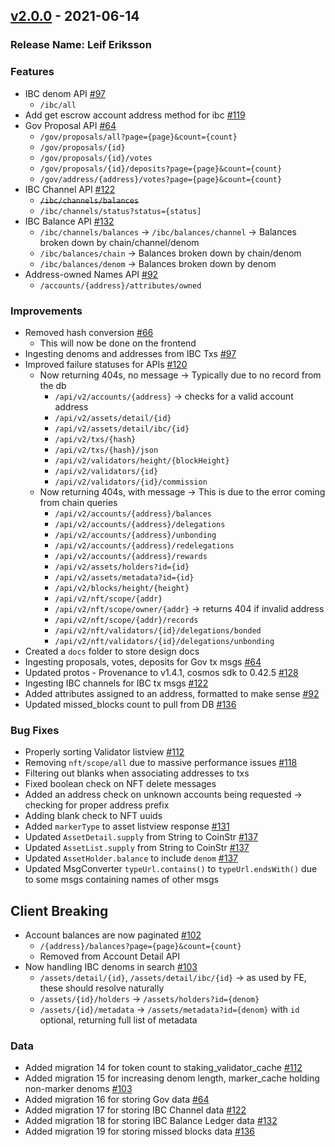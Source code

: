 ## [v2.0.0](https://github.com/provenance-io/explorer-service/releases/tag/v2.0.0) - 2021-06-14
### Release Name: Leif Eriksson

### Features
* IBC denom API [#97](https://github.com/provenance-io/explorer-service/issues/97)
    * `/ibc/all`
* Add get escrow account address method for ibc [#119](https://github.com/provenance-io/explorer-service/issues/119)
* Gov Proposal API [#64](https://github.com/provenance-io/explorer-service/issues/64)
    * `/gov/proposals/all?page={page}&count={count}`
    * `/gov/proposals/{id}`
    * `/gov/proposals/{id}/votes`
    * `/gov/proposals/{id}/deposits?page={page}&count={count}`
    * `/gov/address/{address}/votes?page={page}&count={count}`
* IBC Channel API [#122](https://github.com/provenance-io/explorer-service/issues/122)
    * ~~`/ibc/channels/balances`~~
    * `/ibc/channels/status?status={status]`
* IBC Balance API [#132](https://github.com/provenance-io/explorer-service/issues/132)
    * `/ibc/channels/balances` -> `/ibc/balances/channel` -> Balances broken down by chain/channel/denom
    * `/ibc/balances/chain` -> Balances broken down by chain/denom
    * `/ibc/balances/denom` -> Balances broken down by denom
* Address-owned Names API [#92](https://github.com/provenance-io/explorer-service/issues/92)
    * `/accounts/{address}/attributes/owned`

### Improvements
* Removed hash conversion [#66](https://github.com/provenance-io/explorer-service/issues/66)
    * This will now be done on the frontend
* Ingesting denoms and addresses from IBC Txs [#97](https://github.com/provenance-io/explorer-service/issues/97)
* Improved failure statuses for APIs [#120](https://github.com/provenance-io/explorer-service/issues/120)
    * Now returning 404s, no message -> Typically due to no record from the db
        * `/api/v2/accounts/{address}` -> checks for a valid account address
        * `/api/v2/assets/detail/{id}`
        * `/api/v2/assets/detail/ibc/{id}`
        * `/api/v2/txs/{hash}`
        * `/api/v2/txs/{hash}/json`
        * `/api/v2/validators/height/{blockHeight}`
        * `/api/v2/validators/{id}`
        * `/api/v2/validators/{id}/commission`
    * Now returning 404s, with message -> This is due to the error coming from chain queries
        * `/api/v2/accounts/{address}/balances`
        * `/api/v2/accounts/{address}/delegations`
        * `/api/v2/accounts/{address}/unbonding`
        * `/api/v2/accounts/{address}/redelegations`
        * `/api/v2/accounts/{address}/rewards`
        * `/api/v2/assets/holders?id={id}`
        * `/api/v2/assets/metadata?id={id}`
        * `/api/v2/blocks/height/{height}`
        * `/api/v2/nft/scope/{addr}`
        * `/api/v2/nft/scope/owner/{addr}` -> returns 404 if invalid address
        * `/api/v2/nft/scope/{addr}/records`
        * `/api/v2/nft/validators/{id}/delegations/bonded`
        * `/api/v2/nft/validators/{id}/delegations/unbonding`
* Created a `docs` folder to store design docs
* Ingesting proposals, votes, deposits for Gov tx msgs [#64](https://github.com/provenance-io/explorer-service/issues/64)
* Updated protos - Provenance to v1.4.1, cosmos sdk to 0.42.5 [#128](https://github.com/provenance-io/explorer-service/issues/128)
* Ingesting IBC channels for IBC tx msgs [#122](https://github.com/provenance-io/explorer-service/issues/122)
* Added attributes assigned to an address, formatted to make sense [#92](https://github.com/provenance-io/explorer-service/issues/92)
* Updated missed_blocks count to pull from DB [#136](https://github.com/provenance-io/explorer-service/issues/136)

### Bug Fixes
* Properly sorting Validator listview [#112](https://github.com/provenance-io/explorer-service/issues/112)
* Removing `nft/scope/all` due to massive performance issues [#118](https://github.com/provenance-io/explorer-service/issues/118)
* Filtering out blanks when associating addresses to txs
* Fixed boolean check on NFT delete messages
* Added an address check on unknown accounts being requested -> checking for proper address prefix
* Adding blank check to NFT uuids
* Added `markerType` to asset listview response [#131](https://github.com/provenance-io/explorer-service/issues/131)
* Updated `AssetDetail.supply` from String to CoinStr [#137](https://github.com/provenance-io/explorer-service/issues/137)
* Updated `AssetList.supply` from String to CoinStr [#137](https://github.com/provenance-io/explorer-service/issues/137)
* Updated `AssetHolder.balance` to include `denom` [#137](https://github.com/provenance-io/explorer-service/issues/137)
* Updated MsgConverter `typeUrl.contains()` to `typeUrl.endsWith()` due to some msgs containing names of other msgs

## Client Breaking
* Account balances are now paginated [#102](https://github.com/provenance-io/explorer-service/issues/102)
    * `/{address}/balances?page={page}&count={count}`
    * Removed from Account Detail API
* Now handling IBC denoms in search [#103](https://github.com/provenance-io/explorer-service/issues/103)
    * `/assets/detail/{id}`, `/assets/detail/ibc/{id}` -> as used by FE, these should resolve naturally
    * `/assets/{id}/holders` -> `/assets/holders?id={denom}`
    * `/assets/{id}/metadata` -> `/assets/metadata?id={denom}` with `id` optional, returning full list of metadata

### Data
* Added migration 14 for token count to staking_validator_cache [#112](https://github.com/provenance-io/explorer-service/issues/112)
* Added migration 15 for increasing denom length, marker_cache holding non-marker denoms [#103](https://github.com/provenance-io/explorer-service/issues/103)
* Added migration 16 for storing Gov data [#64](https://github.com/provenance-io/explorer-service/issues/64)
* Added migration 17 for storing IBC Channel data [#122](https://github.com/provenance-io/explorer-service/issues/122)
* Added migration 18 for storing IBC Balance Ledger data [#132](https://github.com/provenance-io/explorer-service/issues/132)
* Added migration 19 for storing missed blocks data [#136](https://github.com/provenance-io/explorer-service/issues/136)
